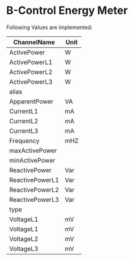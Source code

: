 # B-Control Energy Meter


Following Values are implemented:

|ChannelName|Unit|
|---|---|
|ActivePower|W|
|ActivePowerL1|W|
|ActivePowerL2|W|
|ActivePowerL3|W|
|alias||
|ApparentPower|VA|
|CurrentL1|mA|
|CurrentL2|mA|
|CurrentL3|mA|
|Frequency|mHZ|
|maxActivePower||
|minActivePower||
|ReactivePower|Var|
|ReactivePowerL1|Var|
|ReactivePowerL2|Var|
|ReactivePowerL3|Var|
|type||
|VoltageL1|mV|
|VoltageL1|mV|
|VoltageL2|mV|
|VoltageL3|mV|
